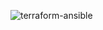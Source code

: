 ![terraform-ansible](https://github.com/yusuffranklin/terraform-ansible-demo/assets/95396360/5a835b7c-66ab-4def-aaaa-fa4069be945c)
